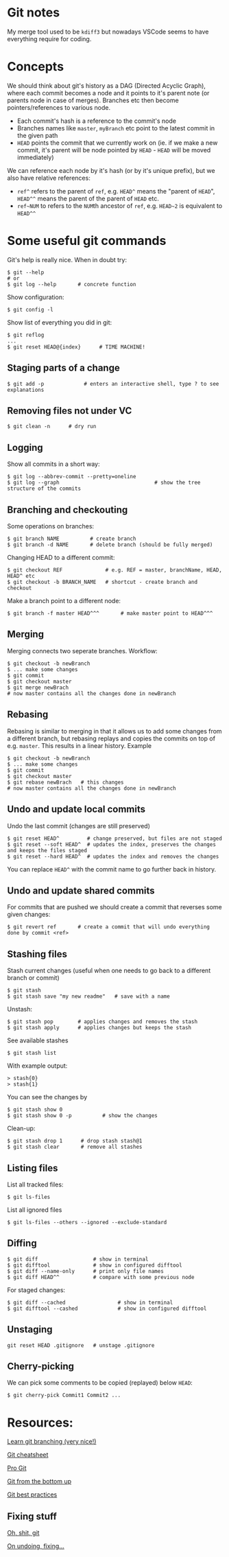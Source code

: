 # Git notes

My merge tool used to be `kdiff3` but nowadays VSCode seems to have everything require for coding.

# Concepts

We should think about git's history as a DAG (Directed Acyclic Graph), where each commit becomes a node and it points to it's parent note (or parents node in case of merges). Branches etc then become pointers/references to various node. 
* Each commit's hash is a reference to the commit's node
* Branches names like `master`, `myBranch` etc point to the latest commit in the given path
* `HEAD` points the commit that we currently work on (ie. if we make a new commit, it's parent will be node pointed by `HEAD` - `HEAD` will be moved immediately)

We can reference each node by it's hash (or by it's unique prefix), but we also have relative references:
* `ref^` refers to the parent of `ref`, e.g. `HEAD^` means the "parent of `HEAD`", `HEAD^^` means the parent of the parent of `HEAD` etc.
* `ref~NUM` to refers to the `NUM`th ancestor of `ref`, e.g. `HEAD~2` is equivalent to `HEAD^^`

# Some useful git commands

Git's help is really nice. When in doubt try:

```
$ git --help
# or 
$ git log --help       # concrete function
```

Show configuration:
```
$ git config -l
```

Show list of everything you did in git:
```
$ git reflog
...
$ git reset HEAD@{index}      # TIME MACHINE!
```

## Staging parts of a change

```
$ git add -p             # enters an interactive shell, type ? to see explanations
```

## Removing files not under VC

```
$ git clean -n      # dry run
```

## Logging

Show all commits in a short way:
```
$ git log --abbrev-commit --pretty=oneline
$ git log --graph                               # show the tree structure of the commits
```

## Branching and checkouting

Some operations on branches:
```
$ git branch NAME          # create branch
$ git branch -d NAME       # delete branch (should be fully merged)
```

Changing HEAD to a different commit:
```
$ git checkout REF              # e.g. REF = master, branchName, HEAD, HEAD^ etc
$ git checkout -b BRANCH_NAME   # shortcut - create branch and checkout
```

Make a branch point to a different node:
```
$ git branch -f master HEAD^^^       # make master point to HEAD^^^
```

## Merging

Merging connects two seperate branches. Workflow:

```
$ git checkout -b newBranch
$ ... make some changes
$ git commit
$ git checkout master
$ git merge newBrach
# now master contains all the changes done in newBranch
```

## Rebasing

Rebasing is similar to merging in that it allows us to add some changes from a different branch, but rebasing replays and copies the commits on top of e.g. `master`. This results in a linear history. Example

```
$ git checkout -b newBranch
$ ... make some changes
$ git commit
$ git checkout master
$ git rebase newBrach   # this changes
# now master contains all the changes done in newBranch
```

## Undo and update local commits

Undo the last commit (changes are still preserved)
```
$ git reset HEAD^         # change preserved, but files are not staged
$ git reset --soft HEAD^  # updates the index, preserves the changes and keeps the files staged
$ git reset --hard HEAD^  # updates the index and removes the changes
```
You can replace `HEAD^` with the commit name to go further back in history.

## Undo and update shared commits

For commits that are pushed we should create a commit that reverses some given changes:

```
$ git revert ref       # create a commit that will undo everything done by commit <ref>
```

## Stashing files

Stash current changes (useful when one needs to go back to a different branch or commit)

```
$ git stash
$ git stash save "my new readme"   # save with a name
```

Unstash:
```
$ git stash pop        # applies changes and removes the stash
$ git stash apply      # applies changes but keeps the stash
```

See available stashes
```
$ git stash list
```

With example output:
```
> stash{0}
> stash{1}
```

You can see the changes by
```
$ git stash show 0
$ git stash show 0 -p          # show the changes
```

Clean-up:
```
$ git stash drop 1      # drop stash stash@1
$ git stash clear       # remove all stashes
```

## Listing files

List all tracked files:
~~~
$ git ls-files
~~~

List all ignored files

~~~
$ git ls-files --others --ignored --exclude-standard
~~~

## Diffing

```
$ git diff                  # show in terminal
$ git difftool              # show in configured difftool
$ git diff --name-only      # print only file names 
$ git diff HEAD^^           # compare with some previous node
```

For staged changes:

```
$ git diff --cached                 # show in terminal
$ git difftool --cashed             # show in configured difftool
```

## Unstaging

```
git reset HEAD .gitignore   # unstage .gitignore
```

## Cherry-picking

We can pick some comments to be copied (replayed) below `HEAD`:

```
$ git cherry-pick Commit1 Commit2 ...
```

# Resources:

[Learn git branching (very nice!)](https://learngitbranching.js.org/)

[Git cheatsheet](https://github.github.com/training-kit/downloads/github-git-cheat-sheet/)

[Pro Git](https://git-scm.com/book/en/v2)

[Git from the bottom up](https://jwiegley.github.io/git-from-the-bottom-up/)

[Git best practices](http://sethrobertson.github.io/GitBestPractices/)

## Fixing stuff

[Oh, shit, git](https://ohshitgit.com/)

[On undoing, fixing...](https://sethrobertson.github.io/GitFixUm/fixup.html)
